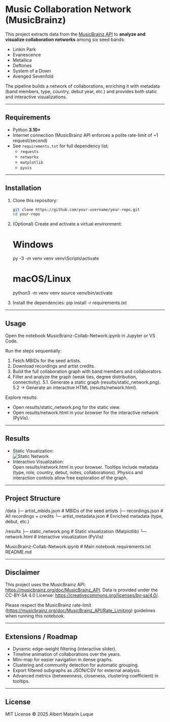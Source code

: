 # Music Collaboration Network (MusicBrainz)

This project extracts data from the [MusicBrainz API](https://musicbrainz.org/doc/MusicBrainz_API) to **analyze and visualize collaboration networks** among six seed bands:

- Linkin Park  
- Evanescence  
- Metallica  
- Deftones  
- System of a Down  
- Avenged Sevenfold  

The pipeline builds a network of collaborations, enriching it with metadata (band members, type, country, debut year, etc.) and provides both static and interactive visualizations.

---

## Requirements

- Python **3.10+**
- Internet connection (MusicBrainz API enforces a polite rate-limit of ~1 request/second)
- See `requirements.txt` for full dependency list:
  - `requests`
  - `networkx`
  - `matplotlib`
  - `pyvis`

---

## Installation

1. Clone this repository:
   ```bash
   git clone https://github.com/your-username/your-repo.git
   cd your-repo
2. (Optional) Create and activate a virtual environment:
   # Windows
   py -3 -m venv venv
   venv\Scripts\activate

   # macOS/Linux
   python3 -m venv venv
   source venv/bin/activate

3. Install the dependencies:
   pip install -r requirements.txt


---

## Usage

Open the notebook MusicBrainz-Collab-Network.ipynb in Jupyter or VS Code.

Run the steps sequentially:

1. Fetch MBIDs for the seed artists.
2. Download recordings and artist credits.
3. Build the full collaboration graph with band members and collaborators.
4. Filter and analyze the graph (weak ties, degree distribution, connectivity).
5.1. Generate a static graph (results/static_network.png).
5.2 → Generate an interactive HTML (results/network.html).

Explore results:
- Open results/static_network.png for the static view.
- Open results/network.html in your browser for the interactive network (PyVis).

---

## Results

- Static Visualization:  
  ![Static Network](results/network.png)  
- Interactivo Visualization:  
  Open results/network.html in your browser.
  Tooltips include metadata (type, role, country, debut, notes, collaborations).
  Physics and interaction controls allow free exploration of the graph.

---

## Project Structure

   /data
   ├─ artist_mbids.json        # MBIDs of the seed artists
   ├─ recordings.json          # All recordings + credits
   └─ artist_metadata.json     # Enriched metadata (type, debut, etc.)

   /results
   ├─ static_network.png       # Static visualization (Matplotlib)
   └─ network.html             # Interactive visualization (PyVis)

   MusicBrainz-Collab-Network.ipynb  # Main notebook
   requirements.txt
   README.md

---

## Disclaimer

   This project uses the MusicBrainz API: https://musicbrainz.org/doc/MusicBrainz_API.
   Data is provided under the CC-BY-SA 4.0 License: https://creativecommons.org/licenses/by-sa/4.0/.

   Please respect the MusicBrainz rate-limit (https://musicbrainz.org/doc/MusicBrainz_API/Rate_Limiting) guidelines when running this notebook.

---

## Extensions / Roadmap

- Dynamic edge-weight filtering (interactive slider).
- Timeline animation of collaborations over the years.
- Mini-map for easier navigation in dense graphs.
- Clustering and community detection for automatic grouping.
- Export filtered subgraphs as JSON/CSV for external analysis.
- Advanced metrics (betweenness, closeness, clustering coefficient) in tooltips.
---

## License

MIT License © 2025 Albert Matarín Luque 
